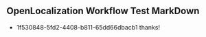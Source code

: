 ## OpenLocalization Workflow Test MarkDown
* 1f530848-5fd2-4408-b811-65dd66dbacb1 
thanks!<!--HONumber=Mar16_HO3-->
